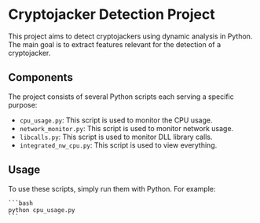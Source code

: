 # Cryptojacker Detection Project

This project aims to detect cryptojackers using dynamic analysis in Python. The main goal is to extract features relevant for the detection of a cryptojacker.

## Components

The project consists of several Python scripts each serving a specific purpose:

- `cpu_usage.py`: This script is used to monitor the CPU usage.
- `network_monitor.py`: This script is used to monitor network usage.
- `libcalls.py`: This script is used to monitor DLL library calls.
- `integrated_nw_cpu.py`: This script is used to view everything.

## Usage

To use these scripts, simply run them with Python. For example:
    
    ```bash
    python cpu_usage.py
    ```
    
